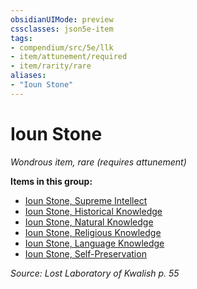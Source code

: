 ```yaml
---
obsidianUIMode: preview
cssclasses: json5e-item
tags:
- compendium/src/5e/llk
- item/attunement/required
- item/rarity/rare
aliases: 
- "Ioun Stone"
---
```

# Ioun Stone
*Wondrous item, rare (requires attunement)*  


**Items in this group:**

- [Ioun Stone, Supreme Intellect](Mechanics/items/ioun-stone-supreme-intellect-llk.md)
- [Ioun Stone, Historical Knowledge](Mechanics/items/ioun-stone-historical-knowledge-llk.md)
- [Ioun Stone, Natural Knowledge](Mechanics/items/ioun-stone-natural-knowledge-llk.md)
- [Ioun Stone, Religious Knowledge](Mechanics/items/ioun-stone-religious-knowledge-llk.md)
- [Ioun Stone, Language Knowledge](Mechanics/items/ioun-stone-language-knowledge-llk.md)
- [Ioun Stone, Self-Preservation](Mechanics/items/ioun-stone-self-preservation-llk.md)

*Source: Lost Laboratory of Kwalish p. 55*